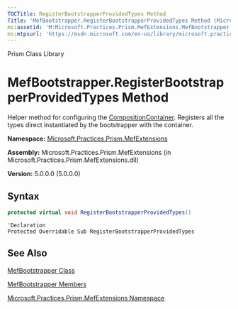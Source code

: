 ```yaml
---
TOCTitle: RegisterBootstrapperProvidedTypes Method
Title: 'MefBootstrapper.RegisterBootstrapperProvidedTypes Method (Microsoft.Practices.Prism.MefExtensions)'
ms:assetid: 'M:Microsoft.Practices.Prism.MefExtensions.MefBootstrapper.RegisterBootstrapperProvidedTypes'
ms:mtpsurl: 'https://msdn.microsoft.com/en-us/library/microsoft.practices.prism.mefextensions.mefbootstrapper.registerbootstrapperprovidedtypes(v=pandp.50)'
---
```


Prism Class Library

# MefBootstrapper.RegisterBootstrapperProvidedTypes Method

Helper method for configuring the [CompositionContainer](http://msdn.microsoft.com/en-us/library/dd833553). Registers all the types direct instantiated by the bootstrapper with the container.

**Namespace:** [Microsoft.Practices.Prism.MefExtensions](https://msdn.microsoft.com/en-us/library/microsoft.practices.prism.mefextensions(v=pandp.50))

**Assembly:** Microsoft.Practices.Prism.MefExtensions (in Microsoft.Practices.Prism.MefExtensions.dll)

**Version:** 5.0.0.0 (5.0.0.0)

## Syntax

```C#
protected virtual void RegisterBootstrapperProvidedTypes()
```

```VB
'Declaration
Protected Overridable Sub RegisterBootstrapperProvidedTypes
```

## See Also

[MefBootstrapper Class](https://msdn.microsoft.com/en-us/library/microsoft.practices.prism.mefextensions.mefbootstrapper(v=pandp.50))

[MefBootstrapper Members](https://msdn.microsoft.com/en-us/library/microsoft.practices.prism.mefextensions.mefbootstrapper_members(v=pandp.50))

[Microsoft.Practices.Prism.MefExtensions Namespace](https://msdn.microsoft.com/en-us/library/microsoft.practices.prism.mefextensions(v=pandp.50))
